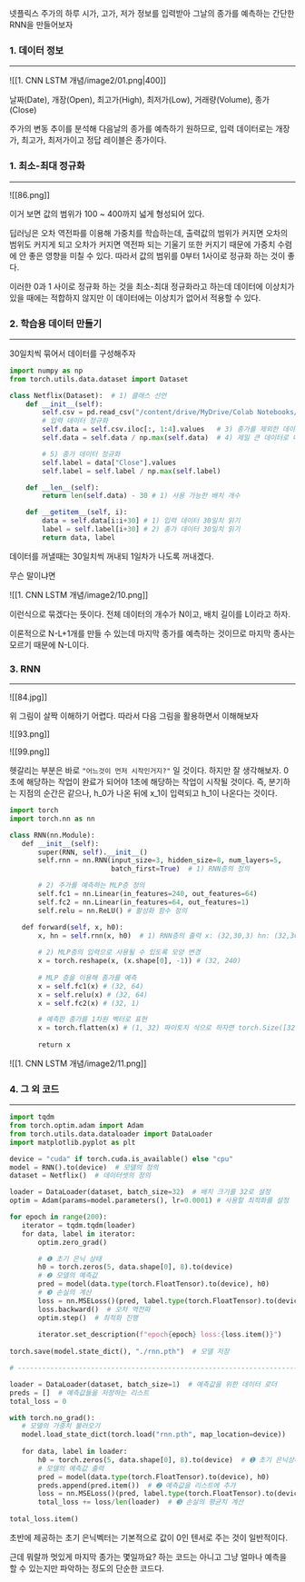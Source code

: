 넷플릭스 주가의 하루 시가, 고가, 저가 정보를 입력받아 그날의 종가를 예측하는 간단한 RNN을 만들어보자


### 1. 데이터 정보
---
![[1. CNN LSTM 개념/image2/01.png|400]]

날짜(Date), 개장(Open), 최고가(High), 최저가(Low), 거래량(Volume), 종가(Close)

주가의 변동 추이를 분석해 다음날의 종가를 예측하기 원하므로, 입력 데이터로는 개장가, 최고가, 최저가이고 정답 레이블은 종가이다. 

### 1. 최소-최대 정규화
---
![[86.png]]

이거 보면 값의 범위가 100 ~ 400까지 넓게 형성되어 있다. 

딥러닝은 오차 역전파를 이용해 가중치를 학습하는데, 출력값의 범위가 커지면 오차의 범위도 커지게 되고 오차가 커지면 역전파 되는 기울기 또한 커지기 때문에 가중치 수렴에 안 좋은 영향을 미칠 수 있다. 따라서 값의 범위를 0부터 1사이로 정규화 하는 것이 좋다. 

이러한 0과 1 사이로 정규화 하는 것을 최소-최대 정규화라고 하는데 데이터에 이상치가 있을 때에는 적합하지 않지만 이 데이터에는 이상치가 없어서 적용할 수 있다.


### 2. 학습용 데이터 만들기
---
30일치씩 묶어서 데이터를 구성해주자

``` python
import numpy as np
from torch.utils.data.dataset import Dataset

class Netflix(Dataset):  # 1) 클래스 선언
    def __init__(self):
        self.csv = pd.read_csv("/content/drive/MyDrive/Colab Notebooks/data/CH06.csv")         # 2) 데이터 읽기
        # 입력 데이터 정규화
        self.data = self.csv.iloc[:, 1:4].values   # 3) 종가를 제외한 데이터 담기
        self.data = self.data / np.max(self.data)  # 4) 제일 큰 데이터로 나눠서 0과 1 사이로 정규화

        # 5) 종가 데이터 정규화
        self.label = data["Close"].values        
        self.label = self.label / np.max(self.label)

    def __len__(self):
        return len(self.data) - 30 # 1) 사용 가능한 배치 개수

    def __getitem__(self, i):
        data = self.data[i:i+30] # 1) 입력 데이터 30일치 읽기
        label = self.label[i+30] # 2) 종가 데이터 30일치 읽기
        return data, label
```

데이터를 꺼낼때는 30일치씩 꺼내되 1일차가 나도록 꺼내겠다.

무슨 말이냐면

![[1. CNN LSTM 개념/image2/10.png]]

이런식으로 묶겠다는 뜻이다. 전체 데이터의 개수가 N이고, 배치 길이를 L이라고 하자.

이론적으로 N-L+1개를 만들 수 있는데 마지막 종가를 예측하는 것이므로 마지막 종사는 모르기 때문에 N-L이다.

### 3. RNN
---
![[84.jpg]]

위 그림이 살짝 이해하기 어렵다. 따라서 다음 그림을 활용하면서 이해해보자

![[93.png]]

![[99.png]]

헷갈리는 부분은 바로 `"어느것이 먼저 시작인거지?"` 일 것이다. 하지만 잘 생각해보자. 0초에 해당하는 작업이 완료가 되어야 1초에 해당하는 작업이 시작될 것이다. 즉, 분기하는 지점의 순간은 같으나, h_0가 나온 뒤에 x_1이 입력되고 h_1이 나온다는 것이다. 


``` python
import torch
import torch.nn as nn

class RNN(nn.Module):
   def __init__(self):
       super(RNN, self).__init__()
       self.rnn = nn.RNN(input_size=3, hidden_size=8, num_layers=5,
                         batch_first=True)  # 1) RNN층의 정의

       # 2) 주가를 예측하는 MLP층 정의
       self.fc1 = nn.Linear(in_features=240, out_features=64)
       self.fc2 = nn.Linear(in_features=64, out_features=1)
       self.relu = nn.ReLU() # 활성화 함수 정의

   def forward(self, x, h0):
       x, hn = self.rnn(x, h0)  # 1) RNN층의 출력 x: (32,30,3) hn: (32,30,8)
       
       # 2) MLP층의 입력으로 사용될 수 있도록 모양 변경
       x = torch.reshape(x, (x.shape[0], -1)) # (32, 240)
      
       # MLP 층을 이용해 종가를 예측
       x = self.fc1(x) # (32, 64)
       x = self.relu(x) # (32, 64)
       x = self.fc2(x) # (32, 1)

       # 예측한 종가를 1차원 벡터로 표현
       x = torch.flatten(x) # (1, 32) 파이토치 식으로 하자면 torch.Size([32])
       
       return x
```

![[1. CNN LSTM 개념/image2/11.png]]


### 4. 그 외 코드
---
``` python
import tqdm
from torch.optim.adam import Adam
from torch.utils.data.dataloader import DataLoader
import matplotlib.pyplot as plt

device = "cuda" if torch.cuda.is_available() else "cpu"
model = RNN().to(device)  # 모델의 정의
dataset = Netflix()  # 데이터셋의 정의

loader = DataLoader(dataset, batch_size=32)  # 배치 크기를 32로 설정
optim = Adam(params=model.parameters(), lr=0.0001) # 사용할 최적화를 설정

for epoch in range(200):
   iterator = tqdm.tqdm(loader)
   for data, label in iterator:
       optim.zero_grad()

       # ❶ 초기 은닉 상태
       h0 = torch.zeros(5, data.shape[0], 8).to(device)
       # ❷ 모델의 예측값
       pred = model(data.type(torch.FloatTensor).to(device), h0)
       # ❸ 손실의 계산
       loss = nn.MSELoss()(pred, label.type(torch.FloatTensor).to(device))
       loss.backward()  # 오차 역전파
       optim.step()  # 최적화 진행
       
       iterator.set_description(f"epoch{epoch} loss:{loss.item()}")
       
torch.save(model.state_dict(), "./rnn.pth")  # 모델 저장

# --------------------------------------------------------------------------------

loader = DataLoader(dataset, batch_size=1)  # 예측값을 위한 데이터 로더
preds = []  # 예측값들을 저장하는 리스트
total_loss = 0

with torch.no_grad():
   # 모델의 가중치 불러오기
   model.load_state_dict(torch.load("rnn.pth", map_location=device))
   
   for data, label in loader:
       h0 = torch.zeros(5, data.shape[0], 8).to(device)  # ➊ 초기 은닉상태 정의 (5, 32, 8)
       # 모델의 예측값 출력
       pred = model(data.type(torch.FloatTensor).to(device), h0)
       preds.append(pred.item())  # ➋ 예측값을 리스트에 추가
       loss = nn.MSELoss()(pred, label.type(torch.FloatTensor).to(device))  # 손실계산
       total_loss += loss/len(loader)  # ➌ 손실의 평균치 계산
     
total_loss.item()
```

초반에 제공하는 초기 은닉벡터는 기본적으로 값이 0인 텐서로 주는 것이 일반적이다. 

근데 뭐랄까 멋있게 마지막 종가는 몇일까요? 하는 코드는 아니고 그냥 얼마나 예측을 할 수 있는지만 파악하는 정도의 단순한 코드다. 